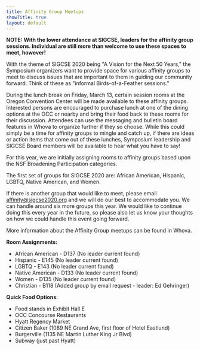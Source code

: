 ```yaml
---
title: Affinity Group Meetups
showTitle: true
layout: default
---
```


__NOTE: With the lower attendance at SIGCSE, leaders for the affinity group sessions.  Individual are still more than welcome to use these spaces to meet, however!__
 
With the theme of SIGCSE 2020 being "A Vision for the Next 50 Years," the Symposium organizers want to provide space for various affinity groups to meet to discuss issues that are important to them in guiding our community forward.  Think of these as "informal Birds-of-a-Feather sessions."

During the lunch break on Friday, March 13, certain session rooms at the Oregon Convention Center will be made available to these affinity groups.  Interested persons are encouraged to purchase lunch at one of the dining options at the OCC or nearby and bring their food back to these rooms for their discussion.  Attendees can use the messaging and bulletin board features in Whova to organize further if they so choose.  While this could simply be a time for affinity groups to mingle and catch up, if there are ideas or action items that come out of these lunches, Symposium leadership and SIGCSE Board members will be available to hear what you have to say!

For this year, we are initially assigning rooms to affinity groups based upon the NSF Broadening Participation categories.

The first set of groups for SIGCSE 2020 are: African American, Hispanic, LGBTQ, Native American, and Women.

If there is another group that would like to meet, please email [affinity@sigcse2020.org](mailto:affinity@sigcse2020.org) and we will do our best to accommodate you.  We can handle around six more groups this year.  We would like to continue doing this every year in the future, so please also let us know your thoughts on how we could handle this event going forward.

More information about the Affinity Group meetups can be found in Whova.


**Room Assignments:**

  * African American - D137 (No leader current found)
  * Hispanic - E145 (No leader current found)
  * LGBTQ - E143 (No leader current found)
  * Native American - D133 (No leader current found)
  * Women - D135 (No leader current found)
  * Christian - B118 (Added group by email request - leader: Ed Gehringer)

**Quick Food Options:** 

  * Food stands in Exhibit Hall E
  * OCC Concourse Restaurants
  * Hyatt Regency Market
  * Citizen Baker (1089 NE Grand Ave, first floor of Hotel Eastlund)
  * Burgerville (1135 NE Martin Luther King Jr Blvd)
  * Subway (just past Hyatt)